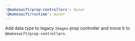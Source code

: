 ```yaml
---
'@makeswift/prop-controllers': minor
'@makeswift/runtime': minor
---
```


Add data type to legacy `Images` prop controller and move it to `@makeswift/prop-controllers`.
